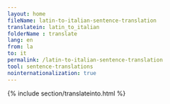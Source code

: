 ```yaml
---
layout: home
fileName: latin-to-italian-sentence-translation
translatein: latin_to_italian
folderName : translate
lang: en
from: la
to: it
permalink: /latin-to-italian-sentence-translation
tool: sentence-translations
nointernationalization: true
---
```

{% include section/translateinto.html %}
